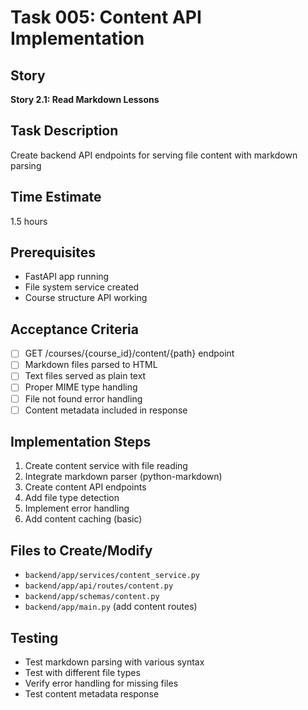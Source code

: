 # Task 005: Content API Implementation

## Story
**Story 2.1: Read Markdown Lessons**

## Task Description
Create backend API endpoints for serving file content with markdown parsing

## Time Estimate
1.5 hours

## Prerequisites
- FastAPI app running
- File system service created
- Course structure API working

## Acceptance Criteria
- [ ] GET /courses/{course_id}/content/{path} endpoint
- [ ] Markdown files parsed to HTML
- [ ] Text files served as plain text
- [ ] Proper MIME type handling
- [ ] File not found error handling
- [ ] Content metadata included in response

## Implementation Steps
1. Create content service with file reading
2. Integrate markdown parser (python-markdown)
3. Create content API endpoints
4. Add file type detection
5. Implement error handling
6. Add content caching (basic)

## Files to Create/Modify
- `backend/app/services/content_service.py`
- `backend/app/api/routes/content.py`
- `backend/app/schemas/content.py`
- `backend/app/main.py` (add content routes)

## Testing
- Test markdown parsing with various syntax
- Test with different file types
- Verify error handling for missing files
- Test content metadata response